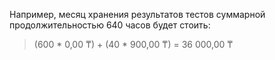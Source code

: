 Например, месяц хранения результатов тестов суммарной продолжительностью 640 часов будет стоить:

> (600 * 0,00&nbsp;₸) + (40 * 900,00&nbsp;₸) = 36&nbsp;000,00&nbsp;₸
